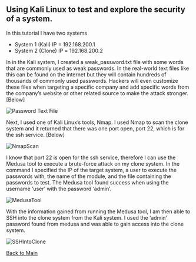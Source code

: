 ## Using Kali Linux to test and explore the security of a system.

In this tutorial I have two systems
 - System 1 (Kali) IP = 192.168.200.1
 - System 2 (Clone) IP = 192.168.200.2

 In in the Kali system, I created a weak_password.txt file with some words that are commonly used as weak passwords. In the real-world text files like this can be found on the internet but they will contain hundreds of thousands of commonly used passwords. Hackers will even customize these files when targeting a specific company and add specific words from the company’s website or other related source to make the attack stronger. [Below]

![Password Text File](https://user-images.githubusercontent.com/60529599/205744565-e9b285a2-af52-4ced-9899-42f0cb227e4d.png)

 Next, I used one of Kali Linux’s tools, Nmap. I used Nmap to scan the clone system and it returned that there was one port open, port 22, which is for the ssh service. [Below]

![NmapScan](https://user-images.githubusercontent.com/60529599/205745555-3871d195-960b-471c-8d76-59019aa9aeb0.png)

 I know that port 22 is open for the ssh service, therefore I can use the Medusa tool to execute a brute-force attack on my clone system. In the command I specified the IP of the target system, a user to execute the passwords with, the name of the module, and the file containing the passwords to test. The Medusa tool found success when using the username ‘user’ with the password ‘admin’. 

![MedusaTool](https://user-images.githubusercontent.com/60529599/205746317-a8ad5333-9903-4101-90c6-31f29312c39c.png)

 With the information gained from running the Medusa tool, I am then able to SSH into the clone system from the Kali system. I used the ‘admin’ password found from medusa and was able to gain access into the clone system.

![SSHIntoClone](https://user-images.githubusercontent.com/60529599/205746559-f8453d54-65c3-4833-a3e3-ef07e09cf87b.png)


[Back to Main](Main.md)
